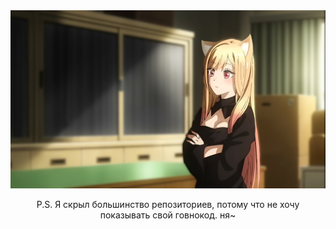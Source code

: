 <div align="center">

<!-- Ась?? И что вы тут ищете? ,_,  -->
<img src="./marin & cat ears.png" width="600px" /> 
<!-- Кста, ушки ей я сам дорисовывал, как по мне кривовато, но каваи~ -->

<!-- [![Anurag's GitHub stats](https://github-readme-stats.vercel.app/api?username=Xasya&theme=dark&show_icons=true)](https://github.com/Xasya) -->

<!-- [![Top Langs](https://github-readme-stats.vercel.app/api/top-langs/?username=Xasya&theme=dark&show_icons=true)](https://github.com/Xasya)  -->

P.S. Я скрыл большинство репозиториев, потому что не хочу показывать свой говнокод. ня~

<!-- Ну и что? Нашли то что искали? -->

</div>
